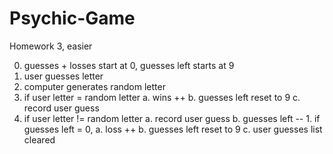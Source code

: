 # Psychic-Game
Homework 3, easier

0. guesses + losses start at 0, guesses left starts at 9
1. user guesses letter
2. computer generates random letter
3. if user letter = random letter
    a. wins ++
    b. guesses left reset to 9
    c. record user guess
4. if user letter != random letter
    a. record user guess
    b. guesses left --
        1. if guesses left = 0,
            a. loss ++
            b. guesses left reset to 9
            c. user guesses list cleared